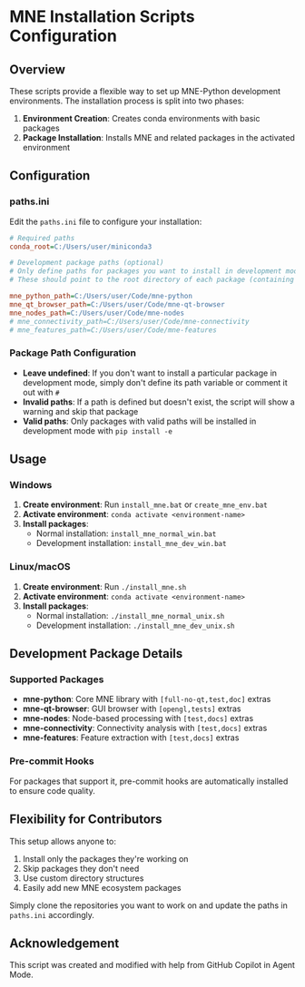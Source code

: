 # MNE Installation Scripts Configuration

## Overview
These scripts provide a flexible way to set up MNE-Python development environments. The installation process is split into two phases:

1. **Environment Creation**: Creates conda environments with basic packages
2. **Package Installation**: Installs MNE and related packages in the activated environment

## Configuration

### paths.ini
Edit the `paths.ini` file to configure your installation:

```ini
# Required paths
conda_root=C:/Users/user/miniconda3

# Development package paths (optional)
# Only define paths for packages you want to install in development mode
# These should point to the root directory of each package (containing setup.py or pyproject.toml)

mne_python_path=C:/Users/user/Code/mne-python
mne_qt_browser_path=C:/Users/user/Code/mne-qt-browser
mne_nodes_path=C:/Users/user/Code/mne-nodes
# mne_connectivity_path=C:/Users/user/Code/mne-connectivity
# mne_features_path=C:/Users/user/Code/mne-features
```

### Package Path Configuration
- **Leave undefined**: If you don't want to install a particular package in development mode, simply don't define its path variable or comment it out with `#`
- **Invalid paths**: If a path is defined but doesn't exist, the script will show a warning and skip that package
- **Valid paths**: Only packages with valid paths will be installed in development mode with `pip install -e`

## Usage

### Windows
1. **Create environment**: Run `install_mne.bat` or `create_mne_env.bat`
2. **Activate environment**: `conda activate <environment-name>`
3. **Install packages**: 
   - Normal installation: `install_mne_normal_win.bat`
   - Development installation: `install_mne_dev_win.bat`

### Linux/macOS
1. **Create environment**: Run `./install_mne.sh`
2. **Activate environment**: `conda activate <environment-name>`
3. **Install packages**:
   - Normal installation: `./install_mne_normal_unix.sh`
   - Development installation: `./install_mne_dev_unix.sh`

## Development Package Details

### Supported Packages
- **mne-python**: Core MNE library with `[full-no-qt,test,doc]` extras
- **mne-qt-browser**: GUI browser with `[opengl,tests]` extras
- **mne-nodes**: Node-based processing with `[test,docs]` extras
- **mne-connectivity**: Connectivity analysis with `[test,docs]` extras
- **mne-features**: Feature extraction with `[test,docs]` extras

### Pre-commit Hooks
For packages that support it, pre-commit hooks are automatically installed to ensure code quality.

## Flexibility for Contributors

This setup allows anyone to:
1. Install only the packages they're working on
2. Skip packages they don't need
3. Use custom directory structures
4. Easily add new MNE ecosystem packages

Simply clone the repositories you want to work on and update the paths in `paths.ini` accordingly.

## Acknowledgement
This script was created and modified with help from GitHub Copilot in Agent Mode.
